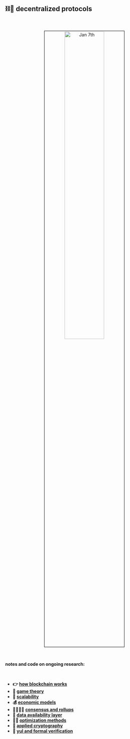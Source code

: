 ## ⛓🧱 decentralized protocols


<br>

<p align="center">
<img src="https://github.com/go-outside-labs/decentralized-protocols-research/assets/138340846/7d7e4381-9edf-40ed-aa5f-1a355a9ffbeb" width="50%" align="center" style="padding:1px;border:1px solid black;" title="Jan 7th"/>
</p>

<br>

**notes and code on ongoing research:**


<br>

* **👉 [how blockchain works](blockchains)**
* **👾 [game theory](game_theory)**
* **🐚 [scalability](scalability)**
* **💰 [economic models](economic_models)**
* **🫱🏻‍🫲🏽 [consensus and rollups](consensus_protocols)**
* **📀 [data availability layer](data_availability)**
* **👍🏽 [optimization methods](optimization)**
* **🧠 [applied cryptography](cryptography)**
* **🔭 [yul and formal verification](yul)**

